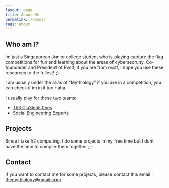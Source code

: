```yaml
---
layout: page
title: About Me
permalink: /about/
tags: about
---
```


Who am I?
---

Im just a Singaporean Junior college student who is playing capture the flag competitions for fun and learning about the areas of cybersecruity. Co-foundeder and President of Rvctf, if you are from rvctf, I hope you use these resources to the fullest! ;)

I am usually under the alias of "Mythiology" if you are in a competition, you can check if im in it too haha.

I usually play for these two teams:

* [Th3 Clu3le55 0nes](https://ctftime.org/team/157575)
* [Social Engineering Experts](https://ctftime.org/team/151372)


Projects
---
Since I take h2 computing, I do some projects in my free time but I dont have the time to compile them together ;-;

Contact
---
If you want to contact me for some projects, please contact this email : themythiology@gmail.com
